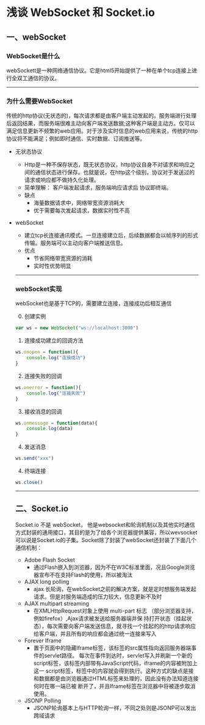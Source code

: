 # 浅谈 WebSocket 和 Socket.io

## 一、webSocket

### WebSocket是什么

webSockett是一种网络通信协议。它是html5开始提供了一种在单个tcp连接上进行全双工通信的协议。

---

### 为什么需要WebSocket

传统的http协议(无状态的)，每次请求都是由客户端主动发起的。服务端进行处理后返回结果，而服务端很难主动向客户端发送数据;这种客户端是主动方。仅可以满足信息更新不频繁的web应用。对于涉及实时信息的web应用来说，传统的http协议将不能满足；例如即时通信、实时数据、订阅推送等。

- 无状态协议

  - Http是一种不保存状态，既无状态协议，http协议自身不对请求和响应之间的通信状态进行保存。也就是说，在http这个级别，协议对于发送过的请求或响应都不做持久化处理。
  - 简单理解： 客户端发起请求，服务端响应请求后 协议即终端。
  - 缺点
    - 海量数据请求中，网络带宽资源消耗大
    - 优于需要每次发起请求，数据实时性不高

- webSocket

  - 建立tcp长连接通讯模式。一旦连接建立后，后续数据都会以帧序列的形式传输。服务端可以主动向客户端推送信息。
  - 优点
    - 节省网络带宽资源的消耗
    - 实时性优势明显

  ---

  ### webSocket实现

  webSocket也是基于TCP的，需要建立连接，连接成功后相互通信

  0. 创建实例

  ```javascript
  var ws = new WebSocket("ws://localhost:3000")
  ```

  1. 连接成功建立的回调方法

  ```javascript
  ws.onopen = function(){
      console.log("连接成功")
  }
  ```

  2. 连接失败的回调

  ```javascript
  ws.onerror = function(){
      console.log("连接失败")
  }
  ```

  3. 接收消息的回调

  ```javascript
  ws.onmessage = function(data){
      console.log(data)
  }
  ```

  4. 发送消息

  ```javascript
  ws.send("xxx")
  ```

  4. 终端连接
  
  ```javascript
  ws.close()
  ```
  
  
  
  ---
  
  ## 二、Socket.io
  
  Socket.io 不是 webSocket， 他是websocket和轮询机制以及其他实时通信方式封装的通用接口，其目的是为了给各个浏览器提供兼容，所以wevsocket可以说是Socket.io的子集。Socket除了封装了webSocket还封装了下面几个通信机制：
  
  - Adobe Flash Socket
    - 通过Flash嵌入到浏览器，因为不在W3C标准里面，况且Google浏览器宣布不在支持Flash的使用，所以被淘汰
  - AJAX long polling
    - ajax 长轮询，在webSocket之前的解决方案，就是定时想服务端发起请求。但是对服务端造成的压力较大，信息更新不及时
  - AJAX multipart streaming
    - 在XMLHttpRequest对象上使用 multi-part 标志 （部分浏览器支持，例如firefox）,Ajax请求被发送给服务器端并保 持打开状态（挂起状态），每次需要向客户端发送信息，就寻找一个挂起的的http请求响应给客户端，并且所有的响应都会通过统一连接来写入
  - Forever Iframe
    - 置于页面中的隐藏Iframe标签，该标签的src属性指向返回服务器端事件的servlet路径。 每次在事件到达时，servlet写入并刷新一个新的script标签，该标签内部带有JavaScript代码，iframe的内容被附加上这一 script标签，标签中的内容就会得到执行。这种方式的缺点是接和数据都是由浏览器通过HTML标签来处理的，因此没有办法知道连接何时在哪一端已被 断开了，并且Iframe标签在浏览器中将被逐步取消使用。
  - JSONP Polling
    -   JSONP轮询基本上与HTTP轮询一样，不同之处则是JSONP可以发出跨域请求
  
  ### 
  
  
  
   
  
  



